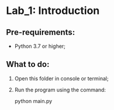 # Lab_1: Introduction

## Pre-requirements:
* Python 3.7 or  higher;

## What to do:

1. Open this folder in console or terminal;
2. Run the program using the command:

      python main.py